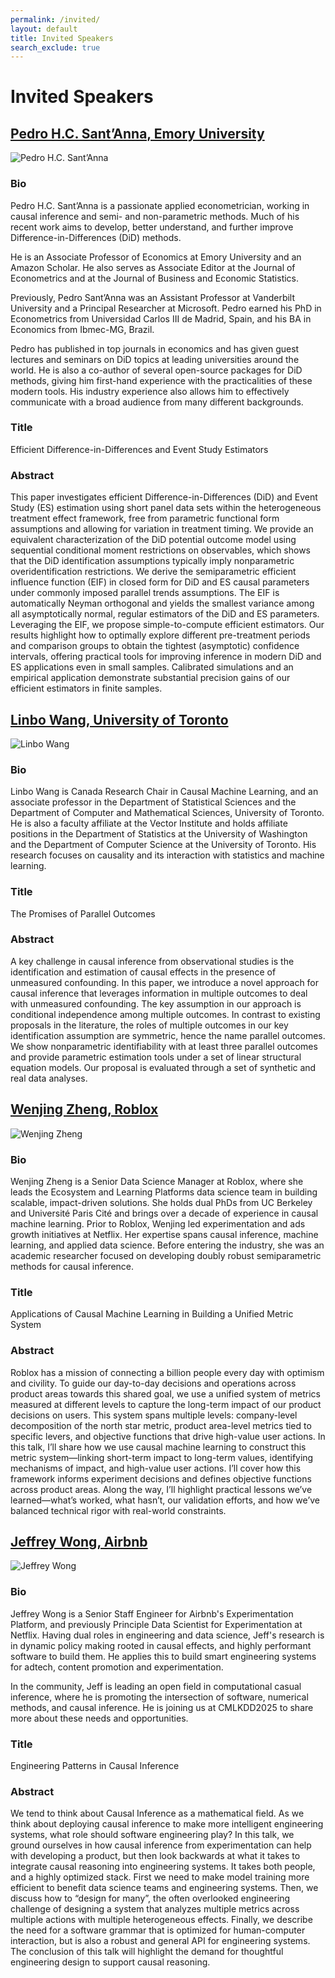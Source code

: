 ```yaml
---
permalink: /invited/
layout: default
title: Invited Speakers
search_exclude: true
---
```


# **Invited Speakers**

## [Pedro H.C. Sant’Anna, Emory University](https://psantanna.com/)

![]({{site.baseurl}}/images/pedro.jpeg "Pedro H.C. Sant’Anna")

### Bio
Pedro H.C. Sant’Anna is a passionate applied econometrician, working in causal inference and semi- and non-parametric methods. Much of his recent work aims to develop, better understand, and further improve Difference-in-Differences (DiD) methods.

He is an Associate Professor of Economics at Emory University and an Amazon Scholar. He also serves as Associate Editor at the Journal of Econometrics and at the Journal of Business and Economic Statistics.

Previously, Pedro Sant’Anna was an Assistant Professor at Vanderbilt University and a Principal Researcher at Microsoft. Pedro earned his PhD in Econometrics from Universidad Carlos III de Madrid, Spain, and his BA in Economics from Ibmec-MG, Brazil.

Pedro has published in top journals in economics and has given guest lectures and seminars on DiD topics at leading universities around the world. He is also a co-author of several open-source packages for DiD methods, giving him first-hand experience with the practicalities of these modern tools. His industry experience also allows him to effectively communicate with a broad audience from many different backgrounds.

### Title
Efficient Difference-in-Differences and Event Study Estimators

### Abstract
This paper investigates efficient Difference-in-Differences (DiD) and Event Study (ES) estimation using short panel data sets within the heterogeneous treatment effect framework, free
from parametric functional form assumptions and allowing for variation in treatment timing.
We provide an equivalent characterization of the DiD potential outcome model using sequential
conditional moment restrictions on observables, which shows that the DiD identification assumptions typically imply nonparametric overidentification restrictions. We derive the semiparametric
efficient influence function (EIF) in closed form for DiD and ES causal parameters under commonly imposed parallel trends assumptions. The EIF is automatically Neyman orthogonal and
yields the smallest variance among all asymptotically normal, regular estimators of the DiD and
ES parameters. Leveraging the EIF, we propose simple-to-compute efficient estimators. Our
results highlight how to optimally explore different pre-treatment periods and comparison groups
to obtain the tightest (asymptotic) confidence intervals, offering practical tools for improving
inference in modern DiD and ES applications even in small samples. Calibrated simulations and
an empirical application demonstrate substantial precision gains of our efficient estimators in
finite samples.

## [Linbo Wang, University of Toronto](https://sites.google.com/site/linbowangpku/home)

![]({{site.baseurl}}/images/linbo-wang.png "Linbo Wang")

### Bio
Linbo Wang is Canada Research Chair in Causal Machine Learning, and an associate professor in the Department of Statistical Sciences and the Department of Computer and Mathematical Sciences, University of Toronto. He is also a faculty affiliate at the Vector Institute and holds affiliate positions in the Department of Statistics at the University of Washington and the Department of Computer Science at the University of Toronto. His research focuses on causality and its interaction with statistics and machine learning.

### Title
The Promises of Parallel Outcomes

### Abstract
A key challenge in causal inference from observational studies is the identification and estimation of causal effects in the presence of unmeasured confounding. In this paper, we introduce a novel approach for causal inference that leverages information in multiple outcomes to deal with unmeasured confounding. The key assumption in our approach is conditional independence among multiple outcomes. In contrast to existing proposals in the literature, the roles of multiple outcomes in our key identification assumption are symmetric, hence the name parallel outcomes. We show nonparametric identifiability with at least three parallel outcomes and provide parametric estimation tools under a set of linear structural equation models. Our proposal is evaluated through a set of synthetic and real data analyses.

## [Wenjing Zheng, Roblox](https://www.linkedin.com/in/wenjing-zheng/)

![]({{site.baseurl}}/images/wenjing-zheng.jpg "Wenjing Zheng")

### Bio
Wenjing Zheng is a Senior Data Science Manager at Roblox, where she leads the Ecosystem and Learning Platforms data science team in building scalable, impact-driven solutions. She holds dual PhDs from UC Berkeley and Université Paris Cité and brings over a decade of experience in causal machine learning. Prior to Roblox, Wenjing led experimentation and ads growth initiatives at Netflix. Her expertise spans causal inference, machine learning, and applied data science. Before entering the industry, she was an academic researcher focused on developing doubly robust semiparametric methods for causal inference.

### Title
Applications of Causal Machine Learning in Building a Unified Metric System

### Abstract
Roblox has a mission of connecting a billion people every day with optimism and civility. To guide our day-to-day decisions and operations across product areas towards this shared goal, we use a unified system of metrics measured at different levels to capture the long-term impact of our product decisions on users. This system spans multiple levels: company-level decomposition of the north star metric, product area-level metrics tied to specific levers, and objective functions that drive high-value user actions.
In this talk, I’ll share how we use causal machine learning to construct this metric system—linking short-term impact to long-term values, identifying mechanisms of impact, and high-value user actions. I’ll cover how this framework informs experiment decisions and defines objective functions across product areas. Along the way, I’ll highlight practical lessons we’ve learned—what’s worked, what hasn’t, our validation efforts, and how we’ve balanced technical rigor with real-world constraints.

## [Jeffrey Wong, Airbnb](https://www.linkedin.com/in/jeffctwong/)

![]({{site.baseurl}}/images/jeffrey-wong.jpeg "Jeffrey Wong")

### Bio
Jeffrey Wong is a Senior Staff Engineer for Airbnb's Experimentation Platform, and previously Principle Data Scientist for Experimentation at Netflix. Having dual roles in engineering and data science, Jeff's research is in dynamic policy making rooted in causal effects, and highly performant software to build them. He applies this to build smart engineering systems for adtech, content promotion and experimentation.

In the community, Jeff is leading an open field in computational casual inference, where he is promoting the intersection of software, numerical methods, and causal inference. He is joining us at CMLKDD2025 to share more about these needs and opportunities.

### Title
Engineering Patterns in Causal Inference

### Abstract
We tend to think about Causal Inference as a mathematical field. As we think about deploying causal inference to make more intelligent engineering systems, what role should software engineering play? In this talk, we ground ourselves in how causal inference from experimentation can help with developing a product, but then look backwards at what it takes to integrate causal reasoning into engineering systems. It takes both people, and a highly optimized stack. First we need to make model training more efficient to benefit data science teams and engineering systems. Then, we discuss how to “design for many”, the often overlooked engineering challenge of designing a system that analyzes multiple metrics across multiple actions with multiple heterogeneous effects. Finally, we describe the need for a software grammar that is optimized for human-computer interaction, but is also a robust and general API for engineering systems. The conclusion of this talk will highlight the demand for thoughtful engineering design to support causal reasoning.